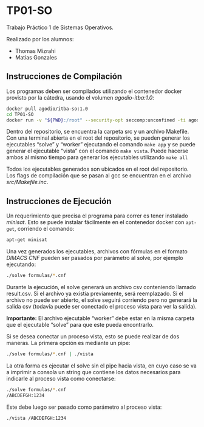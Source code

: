 # TP01-SO
Trabajo Práctico 1 de Sistemas Operativos.

Realizado por los alumnos:
- Thomas Mizrahi
- Matias Gonzales

## Instrucciones de Compilación
Los programas deben ser compilados utilizando el contenedor docker provisto por la cátedra, usando el volumen _agodio-itba:1.0_:

```sh
docker pull agodio/itba-so:1.0
cd TP01-SO
docker run -v "${PWD}:/root" --security-opt seccomp:unconfined -ti agodio/itba-so:1.0
```

Dentro del repositorio, se encuentra la carpeta src y un archivo Makefile. Con una terminal abierta en el root del repositorio, se pueden generar los ejecutables “solve” y “worker” ejecutando el comando `make app` y se puede generar el ejecutable “vista” con el comando `make vista`. Puede hacerse ambos al mismo tiempo para generar los ejecutables utilizando `make all`

Todos los ejecutables generados son ubicados en el root del repositorio. Los flags de compilación que se pasan al gcc se encuentran en el archivo _src/Makefile.inc_.

## Instrucciones de Ejecución
Un requerimiento que precisa el programa para correr es tener instalado _minisat_. Esto se puede instalar fácilmente en el contenedor docker con `apt-get`, corriendo el comando:

```sh
apt-get minisat
```

Una vez generados los ejecutables, archivos con fórmulas en el formato _DIMACS CNF_ pueden ser pasados por parámetro al solve, por ejemplo ejecutando:

```sh
./solve formulas/*.cnf
```

Durante la ejecución, el solve generará un archivo csv conteniendo llamado result.csv. Si el archivo ya existía previamente, será reemplazado. Si el archivo no puede ser abierto, el solve seguirá corriendo pero no generará la salida csv (todavía puede ser conectado el proceso vista para ver la salida).

**Importante:** El archivo ejecutable “worker” debe estar en la misma carpeta que el ejecutable “solve” para que este pueda encontrarlo.

Si se desea conectar un proceso vista, esto se puede realizar de dos maneras. La primera opción es mediante un pipe:

```sh
./solve formulas/*.cnf | ./vista
```

La otra forma es ejecutar el solve sin el pipe hacia vista, en cuyo caso se va a imprimir a consola un string que contiene los datos necesarios para indicarle al proceso vista como conectarse:

```sh
./solve formulas/*.cnf
/ABCDEFGH:1234
```

Este debe luego ser pasado como parámetro al proceso vista:

```sh
./vista /ABCDEFGH:1234
```
